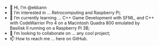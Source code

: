 - 👋 Hi, I’m @ekbann
- 👀 I’m interested in ... Retrocomputing and Raspberry Pi;
- 🌱 I’m currently learning ... C++ Game Development with SFML, and C++ with CodeWarrior Pro 4 on a Macintosh Quadra 800 emulated by Basilisk II running on a Raspberry Pi 3B;
- 💞️ I’m looking to collaborate on ... any cool project;
- 📫 How to reach me ... here on GitHub.

<!---
ekbann/ekbann is a ✨ special ✨ repository because its `README.md` (this file) appears on your GitHub profile.
You can click the Preview link to take a look at your changes.
--->
